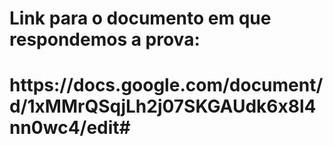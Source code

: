 <h1>Link para o documento em que respondemos a prova:<h1>
https://docs.google.com/document/d/1xMMrQSqjLh2j07SKGAUdk6x8l4nn0wc4/edit#
